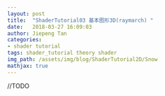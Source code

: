 ```yaml
---
layout: post
title:  "ShaderTutorial03 基本图形3D(raymarch) "
date:   2018-03-27 16:09:03
author: Jiepeng Tan
categories: 
- shader tutorial
tags: shader_tutorial theory shader
img_path: /assets/img/blog/ShaderTutorial2D/Snow
mathjax: true
---
```

 
//TODO 

